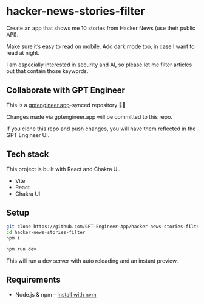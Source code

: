 # hacker-news-stories-filter

Create an app that shows me 10 stories from Hacker News (use their public API).

Make sure it’s easy to read on mobile. Add dark mode too, in case I want to read at night.

I am especially interested in security and AI, so please let me filter articles out that contain those keywords. 

## Collaborate with GPT Engineer

This is a [gptengineer.app](https://gptengineer.app)-synced repository 🌟🤖

Changes made via gptengineer.app will be committed to this repo.

If you clone this repo and push changes, you will have them reflected in the GPT Engineer UI.

## Tech stack

This project is built with React and Chakra UI.

- Vite
- React
- Chakra UI

## Setup

```sh
git clone https://github.com/GPT-Engineer-App/hacker-news-stories-filter.git
cd hacker-news-stories-filter
npm i
```

```sh
npm run dev
```

This will run a dev server with auto reloading and an instant preview.

## Requirements

- Node.js & npm - [install with nvm](https://github.com/nvm-sh/nvm#installing-and-updating)

